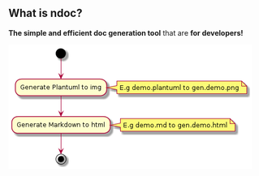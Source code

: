 ## What is ndoc?

**The simple and efficient doc generation tool** that are **for developers!**

![Generate flow](./img/gen.flow.png)
